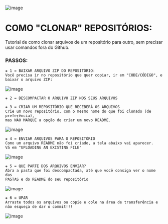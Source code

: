 ![image](https://user-images.githubusercontent.com/125154278/233845561-009ed2c9-1025-418d-9b91-9f0bf0819efd.png)

# COMO "CLONAR" REPOSITÓRIOS:
Tutorial de como clonar arquivos de um repositório para outro, sem precisar usar comandos fora do Github.

### PASSOS:
~~~
❋ 1 = BAIXAR ARQUIVO ZIP DO REPOSITÓRIO:
Você precisa ir no repositório que quer copiar, ir em "CODE/CÓDIGO", e baixar o arquivo ZIP:
~~~
![image](https://user-images.githubusercontent.com/125154278/233844317-c2271763-85d2-43f4-a775-a551ff733f39.png)

~~~
❋ 2 = DESCOMPACTAR O ARQUIVO ZIP NOS SEUS ARQUIVOS

❋ 3 = CRIAR UM REPOSITÓRIO QUE RECEBERÁ OS ARQUIVOS
Crie um novo repositório, com o mesmo nome do que foi clonado (de preferência),
mas NÃO MARQUE a opção de criar um novo README.
~~~

![image](https://user-images.githubusercontent.com/125154278/233844544-70ffdc65-cdaf-4c49-b0c1-0eaef9e18cb6.png)

~~~
❋ 4 = ENVIAR ARQUIVOS PARA O REPOSITÓRIO
Como um arquivo README não foi criado, a tela abaixo vai aparecer.
Vá em "UPLOADING AN EXISTING FILE"
~~~
![image](https://user-images.githubusercontent.com/125154278/233844815-dff38ad4-e88a-4dbb-a3ae-5d2cf02a196b.png)
~~~
❋ 5 = QUE PARTE DOS ARQUIVOS ENVIAR?
Abra a pasta que foi descompactada, até que você consiga ver o nome das 
PASTAS e do README do seu repositório
~~~
![image](https://user-images.githubusercontent.com/125154278/233844963-fd685595-571b-410c-be1d-96bdd0edb415.png)
~~~
❋ 6 = UPAR
Arraste todos os arquivos ou copie e cole na área de transferência e 
não esqueça de dar o commit!!!
~~~

![image](https://user-images.githubusercontent.com/125154278/233845606-1a70cabc-9ea5-4ae6-87ad-f0e433516cab.png)
